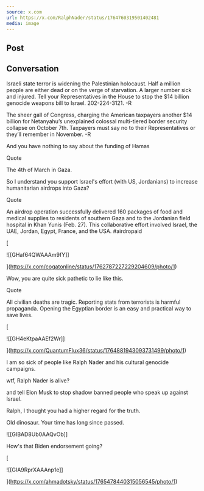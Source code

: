 ```yaml
---
source: x.com
url: https://x.com/RalphNader/status/1764760319501402481
media: image
---
```


## Post

## Conversation

Israeli state terror is widening the Palestinian holocaust. Half a million people are either dead or on the verge of starvation. A larger number sick and injured. Tell your Representatives in the House to stop the $14 billion genocide weapons bill to Israel. 202-224-3121. -R



The sheer gall of Congress, charging the American taxpayers another $14 billion for Netanyahu’s unexplained colossal multi-tiered border security collapse on October 7th. Taxpayers must say no to their Representatives or they’ll remember in November. -R

And you have nothing to say about the funding of Hamas

Quote

The 4th of March in Gaza.

So I understand you support Israel's effort (with US, Jordanians) to increase humanitarian airdrops into Gaza?

Quote



An airdrop operation successfully delivered 160 packages of food and medical supplies to residents of southern Gaza and to the Jordanian field hospital in Khan Yunis (Feb. 27). This collaborative effort involved Israel, the UAE, Jordan, Egypt, France, and the USA. #airdropaid

[

![[GHaf64QWAAAm9fY]]



](https://x.com/cogatonline/status/1762787227229204609/photo/1)

Wow, you are quite sick pathetic to lie like this.

Quote

All civilian deaths are tragic. Reporting stats from terrorists is harmful propaganda. Opening the Egyptian border is an easy and practical way to save lives.

[

![[GH4eKtpaAAEf2Wr]]



](https://x.com/QuantumFlux36/status/1764881943093731499/photo/1)

I am so sick of people like Ralph Nader and his cultural genocide campaigns.

wtf, Ralph Nader is alive?

and tell Elon Musk to stop shadow banned people who speak up against Israel.

Ralph, I thought you had a higher regard for the truth.

Old dinosaur. Your time has long since passed.

![[GIBAD8Ub0AAQvOb]]

How's that Biden endorsement going?

[

![[GIA9RprXAAAnp1e]]



](https://x.com/ahmadotsky/status/1765478440315056545/photo/1)


